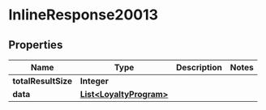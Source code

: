 

# InlineResponse20013

## Properties

Name | Type | Description | Notes
------------ | ------------- | ------------- | -------------
**totalResultSize** | **Integer** |  | 
**data** | [**List&lt;LoyaltyProgram&gt;**](LoyaltyProgram.md) |  | 



